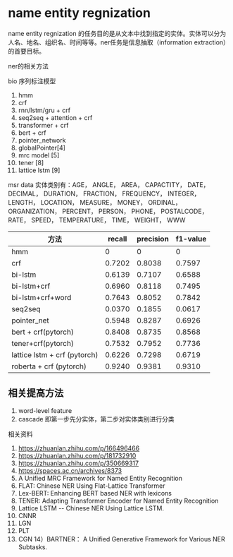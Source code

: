 # name entity regnization 


name entity regnization 的任务目的是从文本中找到指定的实体。实体可以分为人名、地名、组织名、时间等等。ner任务是信息抽取（information extraction）的首要目标。

ner的相关方法

bio 序列标注模型  
1) hmm   
2) crf   
3) rnn/lstm/gru + crf   
4) seq2seq + attention + crf  
5) transformer + crf  
6) bert + crf  
7) pointer_network  
8) globalPointer[4]
9) mrc model [5]
10) tener [8]
11) lattice lstm [9]

msr data
实体类别有：AGE， ANGLE， AREA， CAPACTITY， DATE， DECIMAL， DURATION， FRACTION， FREQUENCY， INTEGER， 
          LENGTH， LOCATION， MEASURE， MONEY， ORDINAL， ORGANIZATION， PERCENT， PERSON， PHONE， 
           POSTALCODE， RATE， SPEED， TEMPERATURE， TIME， WEIGHT， WWW

| 方法 | recall | precision | f1-value |
| ---- | -------| ---------| -------- |
| hmm | 0       |  0       |     0    |
| crf  | 0.7202 |  0.8038  |      0.7597   |
| bi-lstm | 0.6139 | 0.7107 |    0.6588    |
| bi-lstm+crf | 0.6960 | 0.8118 |  0.7495 |
| bi-lstm+crf+word | 0.7643 | 0.8052 |  0.7842 |
| seq2seq | 0.0370 | 0.1855 | 0.0617 |
| pointer_net | 0.5948 | 0.8287 |  0.6926 | 
| bert + crf(pytorch) | 0.8408 | 0.8735 | 0.8568 |
| tener+crf(pytorch) | 0.7532 | 0.7952 | 0.7736 |
| lattice lstm + crf (pytorch) | 0.6226 | 0.7298 | 0.6719 |
| roberta + crf (pytorch) |  0.9240 | 0.9381 |0.9310|

## 相关提高方法
1) word-level feature
2) cascade 即第一步先分实体，第二步对实体类别进行分类

相关资料
1) https://zhuanlan.zhihu.com/p/166496466   
2) https://zhuanlan.zhihu.com/p/181732910
3) https://zhuanlan.zhihu.com/p/350669317
4) https://spaces.ac.cn/archives/8373
5) A Unified MRC Framework for Named Entity Recognition
6) FLAT: Chinese NER Using Flat-Lattice Transformer
7) Lex-BERT: Enhancing BERT based NER with lexicons
8) TENER: Adapting Transformer Encoder for Named Entity Recognition
9) Lattice LSTM -- Chinese NER Using Lattice LSTM.
10) CNNR
11) LGN
12) PLT
13) CGN 
14）BARTNER： A Unified Generative Framework for Various NER Subtasks.


